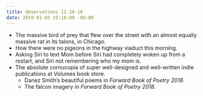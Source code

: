 ```yaml
---
title: Observations 12-20-18
date: 2019-01-05 15:16:00 -06:00
---
```


- The massive bird of prey that flew over the street with an almost equally massive rat in its talons, in Chicago.
- How there were no pigeons in the highway viaduct this morning.
- Asking Siri to text Mom before Siri had completely woken up from a restart, and Siri not remembering who my mom is.
- The absolute cornucopia of super well-designed and well-written indie publications at Volumes book store.
	- Danez Smith’s beautiful poems in *Forward Book of Poetry 2018*.
	- The falcon imagery in *Forward Book of Poetry 2018*.